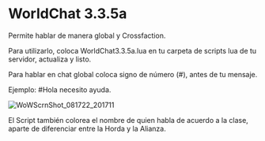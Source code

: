# WorldChat 3.3.5a
Permite hablar de manera global y Crossfaction.

Para utilizarlo, coloca WorldChat3.3.5a.lua en tu carpeta de scripts lua de tu servidor, actualiza y listo.

Para hablar en chat global coloca signo de número (#), antes de tu mensaje.

Ejemplo: #Hola necesito ayuda.

![WoWScrnShot_081722_201711](https://user-images.githubusercontent.com/71854140/185271722-452c80ba-bd01-41a3-a247-d419af95a103.jpg)

El Script también colorea el nombre de quien habla de acuerdo a la clase, aparte de diferenciar entre la Horda y la Alianza.
